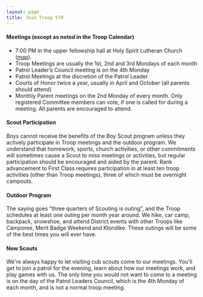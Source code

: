 ```yaml
---
layout: page
title: Join Troop 570
---
```


#### Meetings (except as noted in the Troop Calendar)

- 7:00 PM in the upper fellowship hall at Holy Spirit Lutheran Church ([map](http://goo.gl/OGwdzP)).
- Troop Meetings are usually the 1st, 2nd and 3rd Mondays of each month
- Patrol Leader’s Council meeting is on the 4th Monday
- Patrol Meetings at the discretion of the Patrol Leader
- Courts of Honor twice a year, usually in April and October (all parents should attend)
- Monthly Parent meetings on the 2nd Monday of every month. Only registered Committee members can vote, if one is called for during a meeting. All parents are encouraged to attend.

#### Scout Participation

Boys cannot receive the benefits of the Boy Scout program unless they actively
participate in Troop meetings and the outdoor program. We understand that
homework, sports, church activities, or other commitments will sometimes cause
a Scout to miss meetings or activities, but regular participation should be
encouraged and aided by the parent. Rank advancement to First Class requires
participation in at least ten troop activities (other than Troop meetings),
three of which must be overnight campouts.

#### Outdoor Program

The saying goes “three quarters of Scouting is outing”, and the Troop schedules
at least one outing per month year around. We hike, car camp, backpack,
snowshoe, and attend District events with other Troops like Camporee, Merit
Badge Weekend and Klondike. These outings will be some of the best times you
will ever have.

#### New Scouts

We're always happy to let visiting cub scouts come to our meetings. You'll get
to join a patrol for the evening, learn about how our meetings work, and play
games with us. The only time you would not want to come to a meeting is on the
day of the Patrol Leaders Council, which is the 4th Monday of each month, and
is not a normal troop meeting.
